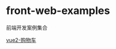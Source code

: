 # front-web-examples
前端开发案例集合

[vue2-购物车](https://github.com/xiaominglin789/front-web-examples/tree/master/demo-card-vue2)

